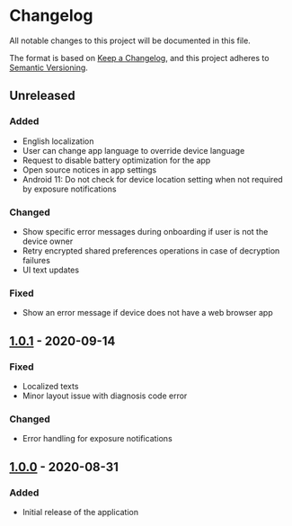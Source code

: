# Changelog
All notable changes to this project will be documented in this file.

The format is based on [Keep a Changelog](https://keepachangelog.com/en/1.0.0/),
and this project adheres to [Semantic Versioning](https://semver.org/spec/v2.0.0.html).

## Unreleased

### Added
- English localization
- User can change app language to override device language
- Request to disable battery optimization for the app
- Open source notices in app settings
- Android 11: Do not check for device location setting when not required by exposure notifications

### Changed
- Show specific error messages during onboarding if user is not the device owner
- Retry encrypted shared preferences operations in case of decryption failures 
- UI text updates

### Fixed
- Show an error message if device does not have a web browser app

## [1.0.1] - 2020-09-14

### Fixed
- Localized texts
- Minor layout issue with diagnosis code error

### Changed
- Error handling for exposure notifications

## [1.0.0] - 2020-08-31

### Added
- Initial release of the application


[1.0.1]: https://github.com/THLfi/koronavilkku-android/compare/v1.0.0...v1.0.1
[1.0.0]: https://github.com/THLfi/koronavilkku-android/releases/tag/v1.0.0

